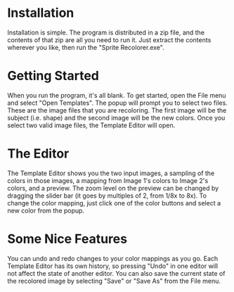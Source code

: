 # Installation #

Installation is simple. The program is distributed in a zip file, and the contents of that zip are all you need to run it. Just extract the contents wherever you like, then run the "Sprite Recolorer.exe".

# Getting Started #

When you run the program, it's all blank. To get started, open the File menu and select "Open Templates". The popup will prompt you to select two files. These are the image files that you are recoloring. The first image will be the subject (i.e. shape) and the second image will be the new colors. Once you select two valid image files, the Template Editor will open.

# The Editor #

The Template Editor shows you the two input images, a sampling of the colors in those images, a mapping from Image 1's colors to Image 2's colors, and a preview. The zoom level on the preview can be changed by dragging the slider bar (it goes by multiples of 2, from 1/8x to 8x). To change the color mapping, just click one of the color buttons and select a new color from the popup.

# Some Nice Features #

You can undo and redo changes to your color mappings as you go. Each Template Editor has its own history, so pressing "Undo" in one editor will not affect the state of another editor. You can also save the current state of the recolored image by selecting "Save" or "Save As" from the File menu.